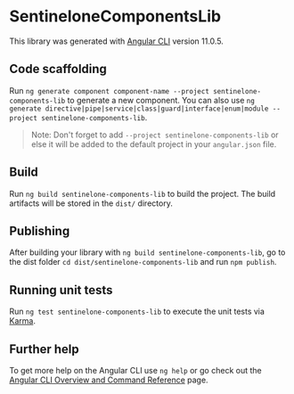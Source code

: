 # SentineloneComponentsLib

This library was generated with [Angular CLI](https://github.com/angular/angular-cli) version 11.0.5.

## Code scaffolding

Run `ng generate component component-name --project sentinelone-components-lib` to generate a new component. You can also use `ng generate directive|pipe|service|class|guard|interface|enum|module --project sentinelone-components-lib`.
> Note: Don't forget to add `--project sentinelone-components-lib` or else it will be added to the default project in your `angular.json` file. 

## Build

Run `ng build sentinelone-components-lib` to build the project. The build artifacts will be stored in the `dist/` directory.

## Publishing

After building your library with `ng build sentinelone-components-lib`, go to the dist folder `cd dist/sentinelone-components-lib` and run `npm publish`.

## Running unit tests

Run `ng test sentinelone-components-lib` to execute the unit tests via [Karma](https://karma-runner.github.io).

## Further help

To get more help on the Angular CLI use `ng help` or go check out the [Angular CLI Overview and Command Reference](https://angular.io/cli) page.
